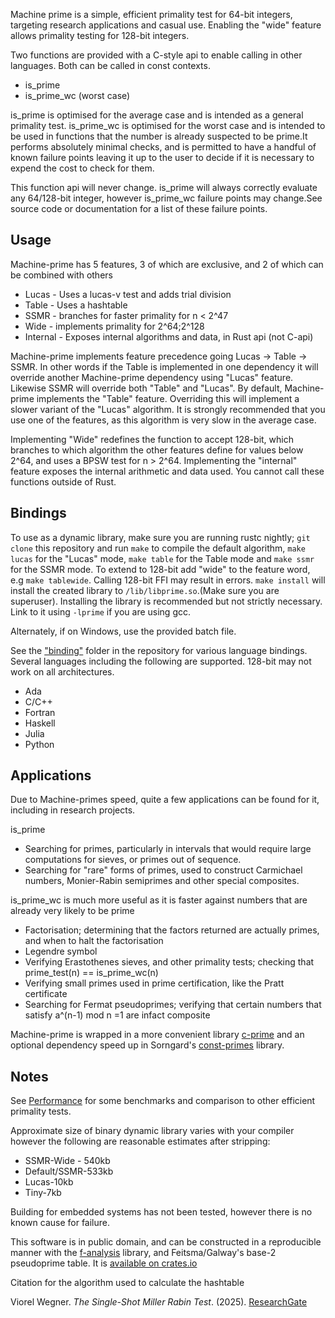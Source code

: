 Machine prime is a simple, efficient primality test for 64-bit integers, targeting research applications and casual use. 
Enabling the "wide" feature allows primality testing for 128-bit integers.

Two functions are provided with a C-style api to enable calling in other languages. Both can be called in const contexts.

- is_prime
- is_prime_wc (worst case)

is_prime is optimised for the average case and is intended as a general primality test. is_prime_wc is optimised for
the worst case and is intended to be used in functions that the number is already suspected to be prime.It performs
absolutely minimal checks, and is permitted to have a handful of known failure points leaving it up to the user to
decide if it is necessary to expend the cost to check for them.

This function api will never change. is_prime will always correctly evaluate any 64/128-bit integer, however is_prime_wc
failure points may change.See source code or documentation for a list of these failure points.

## Usage
 Machine-prime has 5 features, 3 of which are exclusive, and 2 of which can be combined with others
 
 - Lucas - Uses a lucas-v test and  adds trial division
 - Table - Uses a hashtable 
 - SSMR - branches for faster primality for n < 2^47 
 - Wide - implements primality for 2^64;2^128
 - Internal - Exposes internal algorithms and data, in Rust api (not C-api)
 
 
 Machine-prime implements feature precedence going Lucas -> Table -> SSMR. In other words if the Table is implemented in one dependency
 it will override another Machine-prime dependency using "Lucas" feature. Likewise SSMR will override both "Table" and "Lucas".
 By default, Machine-prime implements the "Table" feature. Overriding this will implement a slower variant of the "Lucas" algorithm. It is
 strongly recommended that you use one of the features, as this algorithm is very slow in the average case. 
 
 Implementing "Wide" redefines the function to accept 128-bit, which branches to which algorithm the other features define for values below
 2^64, and uses a BPSW test for n > 2^64.
 Implementing the "internal" feature exposes the internal arithmetic and data used. You cannot call these functions outside of Rust.  
 
 ## Bindings
 To use as a dynamic library, make sure you are running rustc nightly; `git clone` this repository and run `make`
 to compile the default algorithm, `make lucas` for the "Lucas" mode, `make table` for the Table mode and `make ssmr` for
 the SSMR mode. To extend to 128-bit add "wide" to the feature word, e.g `make tablewide`. Calling 128-bit FFI may result 
 in errors. 
 `make install` will install the created library to `/lib/libprime.so`.(Make sure you are superuser). 
 Installing the library is recommended but not strictly necessary. Link to it using 
 ``-lprime`` if you are using gcc. 

Alternately, if on Windows, use the provided batch file. 

See the ["binding"](https://github.com/JASory/machine-prime/tree/main/binding) folder in the repository for 
various language bindings. Several languages including the following are supported. 128-bit may not work on all architectures. 
- Ada
- C/C++ 
- Fortran 
- Haskell
- Julia 
- Python

## Applications
  Due to Machine-primes speed, quite a few applications can be found for it, including in research projects.
  
  is_prime
  - Searching for primes, particularly in intervals that would require large computations for sieves, or primes out of sequence. 
  - Searching for "rare" forms of primes, used to construct Carmichael numbers, Monier-Rabin semiprimes and other special composites.
  
is_prime_wc is much more useful as it is faster against numbers that are already very likely to be prime

  - Factorisation; determining that the factors returned are actually primes, and when to halt the factorisation
  - Legendre symbol
  - Verifying Erastothenes sieves, and other primality tests; checking that prime_test(n) == is_prime_wc(n)
  - Verifying small primes used in prime certification, like the Pratt certificate
  - Searching for Fermat pseudoprimes; verifying that certain numbers that satisfy a^(n-1) mod n =1 are infact composite

Machine-prime is wrapped in a more convenient library [c-prime](https://crates.io/crates/c-prime) and an optional dependency speed up in 
Sorngard's [const-primes](https://crates.io/crates/const-primes) library. 
 
##  Notes
See [Performance](https://github.com/JASory/machine-prime/blob/main/PERFORMANCE.md) for some benchmarks and 
comparison to other efficient primality tests. 

Approximate size of binary dynamic library varies with your compiler however the following are reasonable estimates after stripping:
- SSMR-Wide - 540kb
- Default/SSMR-533kb
- Lucas-10kb
- Tiny-7kb

Building for embedded systems has not been tested, however there is no known cause for failure.

This software is in public domain, and can be constructed in a reproducible manner with the 
[f-analysis](https://github.com/JASory/f-analysis) library, and Feitsma/Galway's base-2 
pseudoprime table. It is [available on crates.io](https://crates.io/crates/machine-prime)

Citation for the algorithm used to calculate the hashtable

Viorel Wegner. _The Single-Shot Miller Rabin Test_. (2025). [ResearchGate](https://www.researchgate.net/publication/396531974_The_Single-Shot_Miller_Rabin_Test?_tp=eyJjb250ZXh0Ijp7ImZpcnN0UGFnZSI6ImxvZ2luIiwicGFnZSI6InNlYXJjaCIsInBvc2l0aW9uIjoicGFnZUhlYWRlciJ9fQ)
